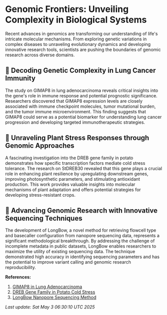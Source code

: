 # Genomic Frontiers: Unveiling Complexity in Biological Systems

Recent advances in genomics are transforming our understanding of life's intricate molecular mechanisms. From exploring genetic variations in complex diseases to unraveling evolutionary dynamics and developing innovative research tools, scientists are pushing the boundaries of genomic research across diverse domains.

## 🧬 Decoding Genetic Complexity in Lung Cancer Immunity

The study on GIMAP8 in lung adenocarcinoma reveals critical insights into the gene's role in immune response and potential prognostic significance. Researchers discovered that GIMAP8 expression levels are closely associated with immune checkpoint molecules, tumor mutational burden, and the tumor immune microenvironment. This finding suggests that GIMAP8 could serve as a potential biomarker for understanding lung cancer progression and developing targeted immunotherapeutic strategies.

## 🌿 Unraveling Plant Stress Responses through Genomic Approaches

A fascinating investigation into the DREB gene family in potato demonstrates how specific transcription factors mediate cold stress tolerance. The research on StDREB30 revealed that this gene plays a crucial role in enhancing plant resilience by upregulating downstream genes, improving photosynthetic parameters, and stimulating antioxidant production. This work provides valuable insights into molecular mechanisms of plant adaptation and offers potential strategies for developing stress-resistant crops.

## 🔬 Advancing Genomic Research with Innovative Sequencing Techniques

The development of LongBow, a novel method for retrieving flowcell type and basecaller configuration from nanopore sequencing data, represents a significant methodological breakthrough. By addressing the challenge of incomplete metadata in public datasets, LongBow enables researchers to maximize the utility of existing sequencing data. The technique demonstrated high accuracy in identifying sequencing parameters and has the potential to improve variant calling and genomic research reproducibility.

**References:**

1. [GIMAP8 in Lung Adenocarcinoma](https://pubmed.ncbi.nlm.nih.gov/40316818/)
2. [DREB Gene Family in Potato Cold Stress](https://pubmed.ncbi.nlm.nih.gov/40316657/)
3. [LongBow Nanopore Sequencing Method](https://pubmed.ncbi.nlm.nih.gov/40316544/)

*Last update: Sat May  3 06:30:10 UTC 2025*

